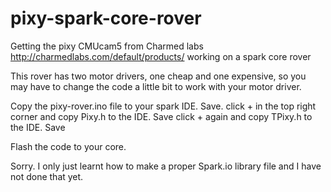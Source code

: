 # pixy-spark-core-rover
Getting the pixy CMUcam5 from Charmed labs http://charmedlabs.com/default/products/  working on a spark core rover



This rover has two motor drivers, one cheap and one expensive, so you may have to change the code a little bit to work with your motor driver.

Copy the pixy-rover.ino file to your spark IDE. Save.
click + in the top right corner and copy Pixy.h to the IDE. Save
click + again and copy TPixy.h to the IDE. Save

Flash the code to your core.



Sorry. I only just learnt how to make a proper Spark.io library file and I have not done that yet.
